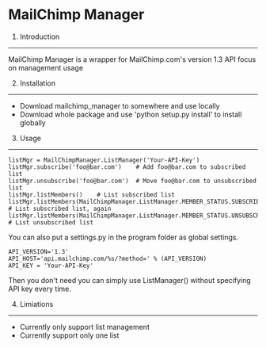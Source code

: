 MailChimp Manager
====================

1. Introduction
---------------------
MailChimp Manager is a wrapper for MailChimp.com's version 1.3 API focus on management usage

2. Installation
---------------------
- Download mailchimp_manager to somewhere and use locally
- Download whole package and use 'python setup.py install' to install globally 


3. Usage
---------------------
```from mailchimp_manager import MailChimpManager
listMgr = MailChimpManager.ListManager('Your-API-Key')
listMgr.subscribe('foo@bar.com')    # Add foo@bar.com to subscribed list
listMgr.unsubscribe('foo@bar.com')  # Move foo@bar.com to unsubscribed list
listMgr.listMembers()    # List subscribed list
listMgr.listMembers(MailChimpManager.ListManager.MEMBER_STATUS.SUBSCRIBED)    # List subscribed list, again
listMgr.listMembers(MailChimpManager.ListManager.MEMBER_STATUS.UNSUBSCRIBED)  # List unsubscribed list
```

You can also put a settings.py in the program folder as global settings.
```API_HOST_SCHEME='http'
API_VERSION='1.3'
API_HOST='api.mailchimp.com/%s/?method=' % (API_VERSION)
API_KEY = 'Your-API-Key'
```
Then you don't need you can simply use ListManager() without specifying API key every time.

4. Limiations
---------------------
- Currently only support list management
- Currently support only one list
